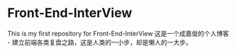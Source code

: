 # Front-End-InterView

This is my first repository for Front-End-InterView
这是一个成嘉俊的个人博客 - 建立前端各类复盘之路，这是人类的一小步，却是懒人的一大步。

